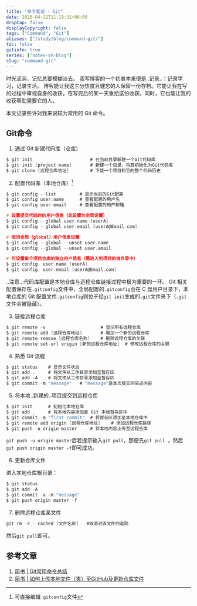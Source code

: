 ```yaml
---
title: "命令笔记 - Git"
date: 2020-04-12T11:19:31+08:00
dropCap: false
displayCopyright: false
tags: ["Command", "Git"]
aliases: ["/study/blog/command-git/"]
toc: false
gitinfo: true
series: ["notes-on-blog"]
slug: "command-git"
---
```


时光流淌，记忆总要模糊淡去。
我写博客的一个初衷本来便是..记录..：记录学习，记录生活。
博客能让我这三分热度且健忘的人保留一份存档。它能让我在写的过程中审视自身的收获，在写完后的某一天重拾这份收获。同时，它也能让我的收获帮助需要它的人。

本文记录些许对我来说较为常用的 Git 命令。

## Git命令

1. 通过 Git 新建代码库（仓库）
```C
$ git init						# 在当前目录新建一个Git代码库 
$ git init [project-name]		# 新建一个目录，将其初始化为Git代码库
$ git clone [远程仓库地址]		# 下载一个项目和它的整个代码历史
```
2. 配置代码库（本地仓库）[^1]
```C
$ git config --list			# 显示当前的Git配置
$ git config user.name		# 查看配置的用户名
$ git config user.email		# 查看配置的用户邮箱

# 设置提交代码时的用户信息（此设置为全局设置）
$ git config --global user.name [userA]		
$ git config --global user.email [userA@Email.com]

# 取消全局（global）用户信息设置
$ git config --global --unset user.name
$ git config --global --unset user.email

# 可设置每个项目仓库的独立用户信息（需进入到项目的根目录中）
$ git config  user.name [userA]
$ git config  user.email [userA@Email.com]
```
..注意..:代码库配置是本地仓库与远程仓库链接过程中极为重要的一环。
Git 相关配置保存在`.gitconfig`文件中，全局配置的`.gitconfig`会在 C 盘用户目录下，本地仓库的 Git 配置文件`.gitconfig`则位于经`git init`生成的`.git`文件夹下（`.git`文件会被隐藏）。

3. 链接远程仓库
```C
$ git remote -v						# 显示所有远程仓库
$ git remote add [远程仓库地址]		# 增加一个新的远程仓库
$ git remote remove [远程仓库名称]	# 删除远程仓库的关联
$ git remote set-url origin [新的远程仓库地址]	# 修改远程仓库的关联
```
4. 熟悉 Git 流程
```C
$ git status	# 显示文件状态
$ git add .		# 将文件从工作目录添加至暂存区
$ git add -A	# 将文件从工作目录添加至暂存区
$ git commit -m "message"	# "message"是本次提交的简述内容
```
5. 将本地..新建的..项目提交到远程仓库
```C
$ git init		# 初始化本地仓库
$ git add .		# 将本地内容添加至 Git 本地暂存区中
$ git commit -m "first commit"	# 将暂存区添加至本地仓库中
$ git remote add origin [远程仓库地址]	# 添加远程仓库路径
$ git push -u origin master		# 将本地内容上传至远程仓库
```
`git push -u origin master`后若提示输入`git pull`，那便先`git pull `，然后`git push origin master -f`即可成功。

6. 更新仓库文件

进入本地仓库根目录：
```C
$ git status
$ git add -A
$ git commit -a -m "message"
$ git push origin master -f
```
7. 删除远程仓库某文件
```C
git rm -r --cached [文件名称]	#取消对该文件的追踪
```
然后`git pull`即可。

## 参考文章
1. [简书 | Git常用命令总结](https://www.jianshu.com/p/cdccfef91ae1)
2. [简书 | 如何上传本地文件（夹）至GitHub及更新仓库文件](https://www.jianshu.com/p/b0dbc71497ff)

[^1]: 可直接编辑`.gitconfig`文件